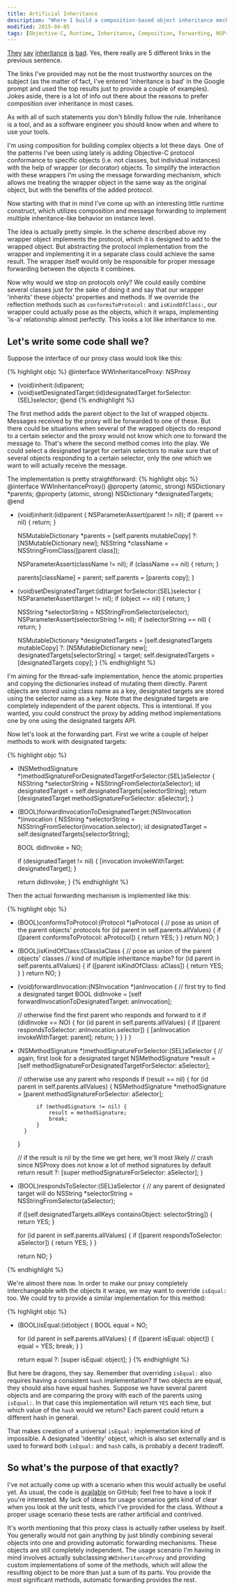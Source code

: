 ```yaml
---
title: Artificial Inheritance
description: "Where I build a composition-based object inheritance mechanism in Objective-C."
modified: 2015-04-05
tags: [Objective-C, Runtime, Inheritance, Composition, Forwarding, NSProxy, Object-Oriented, Principles]
---
```

[They](http://blogs.perl.org/users/sid_burn/2014/03/inheritance-is-bad-code-reuse-part-1.html) [say](http://blog.berniesumption.com/software/inheritance-is-evil-and-must-be-destroyed/) [inheritance](http://simpleprogrammer.com/2010/01/15/inheritance-is-inherently-evil/) [is](http://stackoverflow.com/questions/11056943/deep-class-inheritance-hierarchy-bad-idea) [bad](http://codingdelight.com/2014/01/16/favor-composition-over-inheritance-part-1/). Yes, there really are 5 different links in the previous sentence.

The links I've provided may not be the most trustworthy sources on the subject (as the matter of fact, I've entered 'inheritance is bad' in the Google prompt and used the top results just to provide a couple of examples). Jokes aside, there is a lot of info out there about the reasons to prefer composition over inheritance in most cases.

As with all of such statements you don't blindly follow the rule. Inheritance is a tool, and as a software engineer you should know when and where to use your tools.

I'm using composition for building complex objects a lot these days. One of the patterns I've been using lately is adding Objective-C protocol conformance to specific objects (i.e. not classes, but individual instances) with the help of wrapper (or decorator) objects. To simplify the interaction with these wrappers I'm using the message forwarding mechanism, which allows me treating the wrapper object in the same way as the original object, but with the benefits of the added protocol.

Now starting with that in mind I've come up with an interesting little runtime construct, which utilizes composition and message forwarding to implement multiple inheritance-like behavior on instance level.
<!--more-->

The idea is actually pretty simple. In the scheme described above my wrapper object implements the protocol, which it is designed to add to the wrapped object. But abstracting the protocol implementation from the wrapper and implementing it in a separate class could achieve the same result. The wrapper itself would only be responsible for proper message forwarding between the objects it combines.

Now why would we stop on protocols only? We could easily combine several classes just for the sake of doing it and say that our wrapper 'inherits' these objects' properties and methods. If we override the reflection methods such as `conformsToProtocol:` and `isKindOfClass:`, our wrapper could actually pose as the objects, which it wraps, implementing 'is-a' relationship almost perfectly. This looks a lot like inheritance to me.

Let's write some code shall we?
-------------------------------

Suppose the interface of our proxy class would look like this:

{% highlight objc %}
@interface WWInheritanceProxy: NSProxy
- (void)inherit:(id)parent;
- (void)setDesignatedTarget:(id)designatedTarget forSelector:(SEL)selector;
@end
{% endhighlight %}

The first method adds the parent object to the list of wrapped objects. Messages received by the proxy will be forwarded to one of these. But there could be situations when several of the wrapped objects do respond to a certain selector and the proxy would not know which one to forward the message to. That's where the second method comes into the play. We could select a designated target for certain selectors to make sure that of several objects responding to a certain selector, only the one which we want to will actually receive the message.

The implementation is pretty straightforward:
{% highlight objc %}
@interface WWInheritanceProxy()
@property (atomic, strong) NSDictionary *parents;
@property (atomic, strong) NSDictionary *designatedTargets;
@end


- (void)inherit:(id)parent
{
    NSParameterAssert(parent != nil);
    if (parent == nil) {
        return;
    }

    NSMutableDictionary *parents = [self.parents mutableCopy] ?: [NSMutableDictionary new];
    NSString *className = NSStringFromClass([parent class]);

    NSParameterAssert(className != nil);
    if (className == nil) {
        return;
    }

    parents[className] = parent;
    self.parents = [parents copy];
}

- (void)setDesignatedTarget:(id)target forSelector:(SEL)selector
{
    NSParameterAssert(target != nil);
    if (object == nil) {
        return;
    }

    NSString *selectorString = NSStringFromSelector(selector);
    NSParameterAssert(selectorString != nil);
    if (selectorString == nil) {
        return;
    }

    NSMutableDictionary *designatedTargets = [self.designatedTargets mutableCopy] ?: [NSMutableDictionary new];
    designatedTargets[selectorString] = target;
    self.designatedTargets = [designatedTargets copy];
}
{% endhighlight %}

I'm aiming for the thread-safe implementation, hence the atomic properties and copying the dictionaries instead of mutating them directly. Parent objects are stored using class name as a key, designated targets are stored using the selector name as a key. Note that the designated targets are completely independent of the parent objects. This is intentional. If you wanted, you could construct the proxy by adding method implementations one by one using the designated targets API.

Now let's look at the forwarding part. First we write a couple of helper methods to work with designated targets:

{% highlight objc %}
- (NSMethodSignature *)methodSignatureForDesignatedTargetForSelector:(SEL)aSelector
{
    NSString *selectorString = NSStringFromSelector(aSelector);
    id designatedTarget = self.designatedTargets[selectorString];
    return [designatedTarget methodSignatureForSelector: aSelector];
}


- (BOOL)forwardInvocationToDesignatedTarget:(NSInvocation *)invocation
{
    NSString *selectorString = NSStringFromSelector(invocation.selector);
    id designatedTarget = self.designatedTargets[selectorString];

    BOOL didInvoke = NO;

    if (designatedTarget != nil) {
        [invocation invokeWithTarget: designatedTarget];
    }

    return didInvoke;
}
{% endhighlight %}

Then the actual forwarding mechanism is implemented like this:

{% highlight objc %}
- (BOOL)conformsToProtocol:(Protocol *)aProtocol
{
    // pose as union of the parent objects' protocols
    for (id parent in self.parents.allValues) {
        if ([parent conformsToProtocol: aProtocol]) {
            return YES;
        }
    }
    return NO;
}


- (BOOL)isKindOfClass:(Class)aClass
{
    // pose as union of the parent objects' classes
    // kind of multiple inheritance maybe?
    for (id parent in self.parents.allValues) {
        if ([parent isKindOfClass: aClass]) {
            return YES;
        }
    }
    return NO;
}


- (void)forwardInvocation:(NSInvocation *)anInvocation
{
    // first try to find a designated target
    BOOL didInvoke = [self forwardInvocationToDesignatedTarget: anInvocation];

    // otherwise find the first parent who responds and forward to it
    if (didInvoke == NO) {
        for (id parent in self.parents.allValues) {
            if ([parent respondsToSelector: anInvocation.selector]) {
                [anInvocation invokeWithTarget: parent];
                return;
            }
        }
    }
}


- (NSMethodSignature *)methodSignatureForSelector:(SEL)aSelector
{
    // again, first look for a designated target
    NSMethodSignature *result = [self methodSignatureForDesignatedTargetForSelector: aSelector];

    // otherwise use  any parent who responds
    if (result == nil) {
        for (id parent in self.parents.allValues) {
            NSMethodSignature *methodSignature = [parent methodSignatureForSelector: aSelector];

            if (methodSignature != nil) {
                result = methodSignature;
                break;
            }
        }
    }

    // if the result is nil by the time we get here, we'll most likely
    // crash since NSProxy does not know a lot of method signatures by default
    return result ?: [super methodSignatureForSelector: aSelector];
}


- (BOOL)respondsToSelector:(SEL)aSelector
{
    // any parent of designated target will do
    NSString *selectorString = NSStringFromSelector(aSelector);

    if ([self.designatedTargets.allKeys containsObject: selectorString]) {
        return YES;
    }

    for (id parent in self.parents.allValues) {
        if ([parent respondsToSelector: aSelector]) {
            return YES;
        }
    }

    return NO;
}

{% endhighlight %}

We're almost there now. In order to make our proxy completely interchangeable with the objects it wraps, we may want to override `isEqual:` too. We could try to provide a similar implementation for this method:

{% highlight objc %}
- (BOOL)isEqual:(id)object
{
    BOOL equal = NO;

    for (id parent in self.parents.allValues) {
        if ([parent isEqual: object]) {
            equal = YES;
            break;
        }
    }

    return equal ?: [super isEqual: object];
}
{% endhighlight %}

But here be dragons, they say. Remember that overriding `isEqual:` also requires having a consistent `hash` implementation? If two objects are equal, they should also have equal hashes. Suppose we have several parent objects and are comparing the proxy with each of the parents using `isEqual:`. In that case this implementation will return `YES` each time, but which value of the `hash` would we return? Each parent could return a different hash in general.

That makes creation of a universal `isEqual:` implementation kind of impossible. A designated 'identity' object, which is also set externally and is used to forward both `isEqual:` and `hash` calls, is probably a decent tradeoff.

So what's the purpose of that exactly?
--------------------------------------

I've not actually come up with a scenario when this would actually be useful yet. As usual, the code is [available](https://github.com/wanderwaltz/artificial-inheritance) on GitHub; feel free to have a look if you're interested. My lack of ideas for usage scenarios gets kind of clear when you look at the unit tests, which I've provided for the class. Without a proper usage scenario these tests are rather artificial and contrived.

It's worth mentioning that this proxy class is actually rather useless by itself. You generally would not gain anything by just blindly combining several objects into one and providing automatic forwarding mechanisms. These objects are still completely independent. The usage scenario I'm having in mind involves actually subclassing `WWInheritanceProxy` and providing custom implementations of some of the methods, which will allow the resulting object to be more than just a sum of its parts. You provide the most significant methods, automatic forwarding provides the rest.